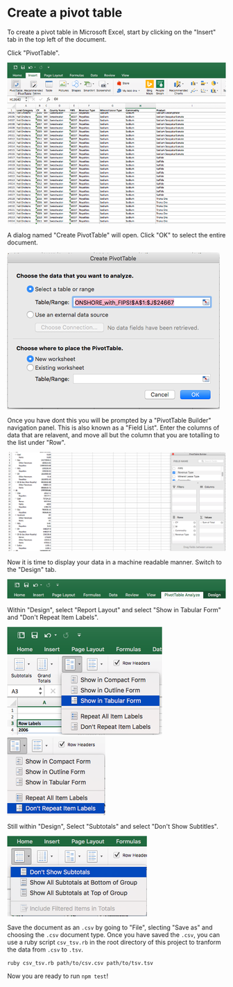 # Create a pivot table

To create a pivot table in Microsoft Excel, start by clicking on the "Insert" tab in the top left of the document.

Click "PivotTable".

<img src="../img/data/pivot-start.png" alt="" />

A dialog named "Create PivotTable" will open. Click "OK" to select the entire document.

<img src="../img/data/pivot-create-pivot-dialog.png" alt="" />

Once you have dont this you will be prompted by a "PivotTable Builder" navigation panel. This is also known as a "Field List". Enter the columns of data that are relavent, and move all but the column that you are totalling to the list under "Row".

<img src="../img/data/pivot-complete-field-list.png" alt="" />

Now it is time to display your data in a machine readable manner. Switch to the "Design" tab.

<img src="../img/data/pivot-design.png" alt="" />

Within "Design", select "Report Layout" and select "Show in Tabular Form" and "Don't Repeat Item Labels".

<img src="../img/data/pivot-tabular.png" alt="" />
<img src="../img/data/pivot-dont-repeat.png" alt="" />

Still within "Design", Select "Subtotals" and select "Don't Show Subtitles".

<img src="../img/data/pivot-subtitles.png" alt="" />

Save the document as an `.csv` by going to "File", slecting "Save as" and choosing the `.csv` document type. Once you have saved the `.csv`, you can use a ruby script `csv_tsv.rb` in the root directory of this project to tranform the data from `.csv` to `.tsv`.

```
ruby csv_tsv.rb path/to/csv.csv path/to/tsv.tsv
```

Now you are ready to run `npm test`!
